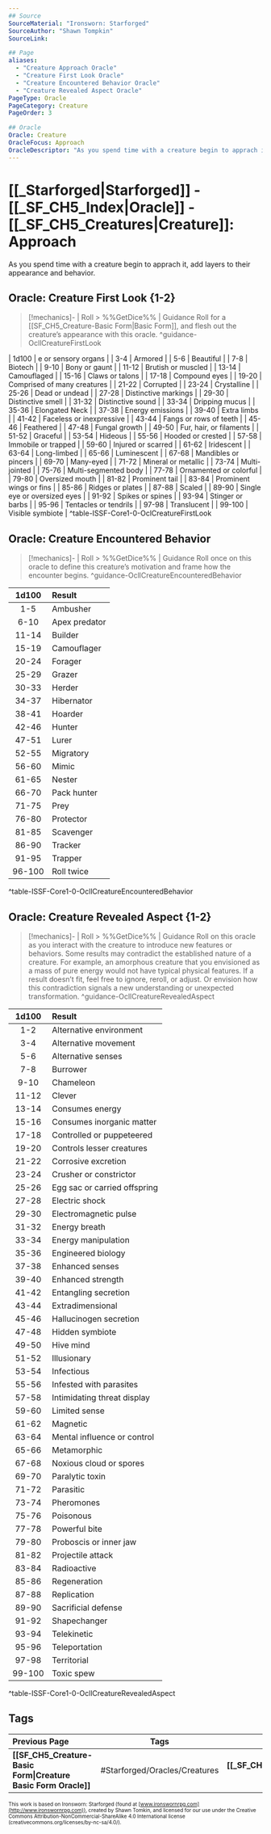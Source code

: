 ```yaml
---
## Source
SourceMaterial: "Ironsworn: Starforged"
SourceAuthor: "Shawn Tompkin"
SourceLink: 

## Page
aliases:
  - "Creature Approach Oracle"
  - "Creature First Look Oracle"
  - "Creature Encountered Behavior Oracle"
  - "Creature Revealed Aspect Oracle"
PageType: Oracle
PageCategory: Creature
PageOrder: 3

## Oracle
Oracle: Creature
OracleFocus: Approach
OracleDescriptor: "As you spend time with a creature begin to apprach it, add layers to their appearance and behavior."
---
```

 # [[_Starforged|Starforged]] - [[_SF_CH5_Index|Oracle]] - [[_SF_CH5_Creatures|Creature]]: Approach
As you spend time with a creature begin to apprach it, add layers to their appearance and behavior.

## Oracle: Creature First Look {1-2}
> [!mechanics]- | Roll > %%GetDice%% | Guidance
> Roll for a [[SF_CH5_Creature-Basic Form|Basic Form]], and flesh out the creature’s appearance with this oracle. ^guidance-OcllCreatureFirstLook

| 1d100 | [](SF_CH5_Creature-Basic%20Form.md)e or sensory organs |
| 3-4 | Armored |
| 5-6 | Beautiful |
| 7-8 | Biotech |
| 9-10 | Bony or gaunt |
| 11-12 | Brutish or muscled |
| 13-14 | Camouflaged |
| 15-16 | Claws or talons |
| 17-18 | Compound eyes |
| 19-20 | Comprised of many creatures |
| 21-22 | Corrupted |
| 23-24 | Crystalline |
| 25-26 | Dead or undead |
| 27-28 | Distinctive markings |
| 29-30 | Distinctive smell |
| 31-32 | Distinctive sound |
| 33-34 | Dripping mucus |
| 35-36 | Elongated Neck |
| 37-38 | Energy emissions |
| 39-40 | Extra limbs |
| 41-42 | Faceless or inexpressive |
| 43-44 | Fangs or rows of teeth |
| 45-46 | Feathered |
| 47-48 | Fungal growth |
| 49-50 | Fur, hair, or filaments |
| 51-52 | Graceful |
| 53-54 | Hideous |
| 55-56 | Hooded or crested |
| 57-58 | Immobile or trapped |
| 59-60 | Injured or scarred |
| 61-62 | Iridescent |
| 63-64 | Long-limbed |
| 65-66 | Luminescent |
| 67-68 | Mandibles or pincers |
| 69-70 | Many-eyed |
| 71-72 | Mineral or metallic |
| 73-74 | Multi-jointed |
| 75-76 | Multi-segmented body |
| 77-78 | Ornamented or colorful |
| 79-80 | Oversized mouth |
| 81-82 | Prominent tail |
| 83-84 | Prominent wings or fins |
| 85-86 | Ridges or plates |
| 87-88 | Scaled |
| 89-90 | Single eye or oversized eyes |
| 91-92 | Spikes or spines |
| 93-94 | Stinger or barbs |
| 95-96 | Tentacles or tendrils |
| 97-98 | Translucent |
| 99-100 | Visible symbiote |
^table-ISSF-Core1-0-OclCreatureFirstLook

## Oracle: Creature Encountered Behavior
> [!mechanics]- | Roll > %%GetDice%% | Guidance
> Roll once on this oracle to define this creature’s motivation and frame how the encounter begins. ^guidance-OcllCreatureEncounteredBehavior

| 1d100 | Result |
|:---:|:--- |
| 1-5 | Ambusher |
| 6-10 | Apex predator |
| 11-14 | Builder |
| 15-19 | Camouflager |
| 20-24 | Forager |
| 25-29 | Grazer |
| 30-33 | Herder |
| 34-37 | Hibernator |
| 38-41 | Hoarder |
| 42-46 | Hunter |
| 47-51 | Lurer |
| 52-55 | Migratory |
| 56-60 | Mimic |
| 61-65 | Nester |
| 66-70 | Pack hunter |
| 71-75 | Prey |
| 76-80 | Protector |
| 81-85 | Scavenger |
| 86-90 | Tracker |
| 91-95 | Trapper |
| 96-100 | Roll twice |
^table-ISSF-Core1-0-OcllCreatureEncounteredBehavior

## Oracle: Creature Revealed Aspect {1-2}
> [!mechanics]- | Roll > %%GetDice%% | Guidance
> Roll on this oracle as you interact with the creature to introduce new features or behaviors. Some results may contradict the established nature of a creature. For example, an amorphous creature that you envisioned as a mass of pure energy would not have typical physical features. If a result doesn’t fit, feel free to ignore, reroll, or adjust. Or envision how this contradiction signals a new understanding or unexpected transformation. ^guidance-OcllCreatureRevealedAspect

| 1d100 | Result |
|:---:|:--- |
| 1-2 | Alternative environment |
| 3-4 | Alternative movement |
| 5-6 | Alternative senses |
| 7-8 | Burrower |
| 9-10 | Chameleon |
| 11-12 | Clever |
| 13-14 | Consumes energy |
| 15-16 | Consumes inorganic matter |
| 17-18 | Controlled or puppeteered |
| 19-20 | Controls lesser creatures |
| 21-22 | Corrosive excretion |
| 23-24 | Crusher or constrictor |
| 25-26 | Egg sac or carried offspring |
| 27-28 | Electric shock |
| 29-30 | Electromagnetic pulse |
| 31-32 | Energy breath |
| 33-34 | Energy manipulation |
| 35-36 | Engineered biology |
| 37-38 | Enhanced senses |
| 39-40 | Enhanced strength |
| 41-42 | Entangling secretion |
| 43-44 | Extradimensional |
| 45-46 | Hallucinogen secretion |
| 47-48 | Hidden symbiote |
| 49-50 | Hive mind |
| 51-52 | Illusionary |
| 53-54 | Infectious |
| 55-56 | Infested with parasites |
| 57-58 | Intimidating threat display |
| 59-60 | Limited sense |
| 61-62 | Magnetic |
| 63-64 | Mental influence or control |
| 65-66 | Metamorphic |
| 67-68 | Noxious cloud or spores |
| 69-70 | Paralytic toxin |
| 71-72 | Parasitic |
| 73-74 | Pheromones |
| 75-76 | Poisonous |
| 77-78 | Powerful bite |
| 79-80 | Proboscis or inner jaw |
| 81-82 | Projectile attack |
| 83-84 | Radioactive |
| 85-86 | Regeneration |
| 87-88 | Replication |
| 89-90 | Sacrificial defense |
| 91-92 | Shapechanger |
| 93-94 | Telekinetic |
| 95-96 | Teleportation |
| 97-98 | Territorial |
| 99-100 | Toxic spew |
^table-ISSF-Core1-0-OcllCreatureRevealedAspect

## Tags
| Previous Page | Tags | Next Section |
|:--- |:---:| ---:|
| **[[SF_CH5_Creature-Basic Form\|Creature Basic Form Oracle]]** | #Starforged/Oracles/Creatures | **[[_SF_CH5_Factions\|Factions Oracle]]** |

<font size=-2>This work is based on Ironsworn: Starforged (found at [www.ironswornrpg.com](http://www.ironswornrpg.com)), created by Shawn Tomkin, and licensed for our use under the Creative Commons Attribution-NonCommercial-ShareAlike 4.0 International license  (creativecommons.org/licenses/by-nc-sa/4.0/).</font>